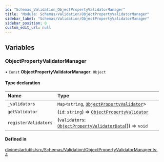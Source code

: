 ```yaml
---
id: "Schemas_Validation_ObjectPropertyValidatorManager"
title: "Module: Schemas/Validation/ObjectPropertyValidatorManager"
sidebar_label: "Schemas/Validation/ObjectPropertyValidatorManager"
sidebar_position: 0
custom_edit_url: null
---
```


## Variables

### ObjectPropertyValidatorManager

• `Const` **ObjectPropertyValidatorManager**: `Object`

#### Type declaration

| Name | Type |
| :------ | :------ |
| `_validators` | `Map`\<`string`, [`ObjectPropertyValidator`](../classes/Schemas_Validation_ObjectPropertyValidator.ObjectPropertyValidator.md)\> |
| `getValidator` | (`id`: `string`) => [`ObjectPropertyValidator`](../classes/Schemas_Validation_ObjectPropertyValidator.ObjectPropertyValidator.md) |
| `registerValidators` | (`validators`: [`ObjectPropertyValidatorData`](Schemas_Validation_ObjectValidation_types.md#objectpropertyvalidatordata)[]) => `void` |

#### Defined in

[divinestar/utils/src/Schemas/Validation/ObjectPropertyValidatorManager.ts:4](https://github.com/lucasdamianjohnson/DivineVoxelEngine/blob/596fa7391478620ed460dfb4856ff0a763b91c49/divinestar/utils/src/Schemas/Validation/ObjectPropertyValidatorManager.ts#L4)
